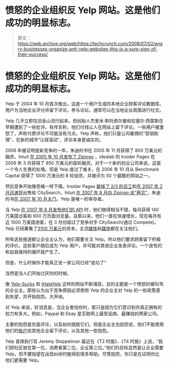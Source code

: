 # 愤怒的企业组织反 Yelp 网站。这是他们成功的明显标志。

> 原文：<https://web.archive.org/web/https://techcrunch.com/2008/07/02/angry-businesses-organize-anti-yelp-websites-this-is-a-sure-sign-of-their-success/>

# 愤怒的企业组织反 Yelp 网站。这是他们成功的明显标志。

Yelp 于 2004 年 10 月首次推出，这是一个用户生成的本地企业顾客评论数据库。用户为当地企业评分并留下评论，参与论坛，通常可以在当地企业周围进行社交。

Yelp 几乎立即在旧金山流行起来，但创始人杰里米·斯托佩尔曼和拉塞尔·西蒙斯在早期遭到了一些批评。有传言称，他们付钱让人在网站上留下评论。一些用户被激怒了，声称付费评论不可能没有污点。Yelp 声称，他们只是公司雇佣的“营销助理”，在新的城市“让球滚动”，评论本身是诚实的。

2006 年被证明是新竞争的一年，朱迪的书在 2005 年 11 月获得了 800 万美元的融资，Intuit [在 2005 年 10 月发布了 Zipingo](https://web.archive.org/web/20230218162446/https://techcrunch.com/2005/11/27/intuits-zipingo-joins-local-business-review-sites/) ，idealab 的 Insider Pages 在 2006 年 3 月获得了 850 万美元的首轮融资。对于一个新的创业公司来说，这是一个令人生畏的处境。但是 Yelp 度过了难关，在 2006 年 10 月从 Benchmark Capital 获得了 1000 万澳元的 B 轮投资，并被评为 50 个最酷的网站之一。

然后竞争开始像苍蝇一样下降。Insider Pages [裁掉了 2/3 的员工](https://web.archive.org/web/20230218162446/https://techcrunch.com/2007/01/07/big-layoffs-at-insider-pages/)和[在 2007 年 2 月迅速将](https://web.archive.org/web/20230218162446/https://techcrunch.com/2007/03/01/troubled-insider-pages-acquired-by-citysearch/)出售给 CitySearch，Intuit [在 2007 年 8 月向 Zipingo 说“再见”](https://web.archive.org/web/20230218162446/https://techcrunch.com/2007/08/24/intuit-shuts-down-zipingo-yelp-winning-this-space-through-attrition/)，朱迪的书[在 2007 年 10 月关门](https://web.archive.org/web/20230218162446/https://techcrunch.com/2007/10/23/judys-book-to-shut-down-yelp-is-the-last-of-the-local-review-sites-still-standing/)。Yelp 是唯一的幸存者。

当 Yelp [在 2007 年 8 月发布他们的 API](https://web.archive.org/web/20230218162446/https://techcrunch.com/2007/08/02/yelp-api-released/) 时，他们做得相当不错，每月获得 140 万美国访客和 600 万页面浏览量。自那以来，他们一直在快速增长，现在每月有近 1500 万美国游客，在 3 月份超过了竞争对手 CitySearch(通过 Compete)。Yelp 已经筹集了[3100 万美元](https://web.archive.org/web/20230218162446/http://www.crunchbase.com/company/yelp)的资本，主流[媒体](https://web.archive.org/web/20230218162446/http://www.washingtonpost.com/wp-dyn/content/article/2008/02/26/AR2008022602991.html)和[媒体](https://web.archive.org/web/20230218162446/http://bits.blogs.nytimes.com/2008/05/12/why-yelp-works/)都在关注他们。

所有这些报道都让企业主认为，他们需要关注 Yelp。所以他们要求顾客留下积极的评价。这些客户随后成为 Yelp 用户，并可能对其他企业发表评论。一个良性的和自我维持的循环就产生了。

但是，什么时候你才能真正说一家公司已经“成功了”

当然是当人们开始讨厌你的时候。

像 [Yelp-Sucks](https://web.archive.org/web/20230218162446/http://www.yelp-sucks.com/) 和 [IHateYelp](https://web.archive.org/web/20230218162446/http://www.ihateyelp.com/) 这样的网站不断涌现，总的主题是一个愤怒的被叫骂的企业主。那些认为出于竞争原因必须使用 Yelp 的企业主对 Yelp 的一些政策感到失望，并开始抱怨。大声地。

对 Yelp 来说，好消息是，当企业害怕你时，那只是因为它们意识到你真正拥有的权力有多大。例如，Paypal 和 Ebay 是互联网上最受诟病、最赚钱的两家公司。

主要的抱怨是负面评论，以及如何摆脱它们。但是企业主也抱怨说，他们不能使用他们的[账户](https://web.archive.org/web/20230218162446/https://techcrunch.com/2008/04/28/yelp-lets-businesses-fight-back/)给其他企业留下评论，以及其他一些抱怨。

Yelp 首席执行官 Jeremy Stoppelman 最近在《T2 时报》、《T4 时报》上说，“我们把社区放在第一位，消费者第二位，企业第三位。”他们的目标显然是让企业需要 Yelp，但不要指望在出现纠纷时能得到很多帮助。尽管抱怨，你只是在证明你比他们更需要 Yelp。